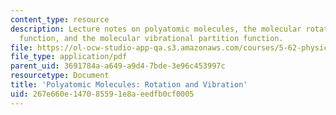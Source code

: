 ```yaml
---
content_type: resource
description: Lecture notes on polyatomic molecules, the molecular rotational partition
  function, and the molecular vibrational partition function.
file: https://ol-ocw-studio-app-qa.s3.amazonaws.com/courses/5-62-physical-chemistry-ii-spring-2008/267e660e147085591e8aeedfb0cf0005_15_562ln08.pdf
file_type: application/pdf
parent_uid: 3691784a-a649-a9d4-7bde-3e96c453997c
resourcetype: Document
title: 'Polyatomic Molecules: Rotation and Vibration'
uid: 267e660e-1470-8559-1e8a-eedfb0cf0005
---
```

